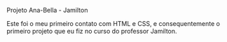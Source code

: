 Projeto Ana-Bella - Jamilton

Este foi o meu primeiro contato com HTML e CSS, e consequentemente o primeiro projeto que eu fiz no curso do professor Jamilton.